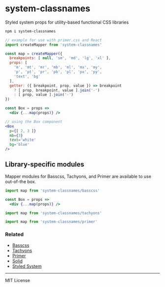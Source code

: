 
# system-classnames

Styled system props for utility-based functional CSS libraries

```sh
npm i system-classnames
```

```jsx
// example for use with primer.css and React
import createMapper from 'system-classnames'

const map = createMapper({
  breakpoints: [ null, 'sm', 'md', 'lg', 'xl' ],
  props: [
    'm', 'mt', 'mr', 'mb', 'ml', 'mx', 'my',
    'p', 'pt', 'pr', 'pb', 'pl', 'px', 'py',
    'text', 'bg'
  ],
  getter: ({ breakpoint, prop, value }) => breakpoint
    ? [ prop, breakpoint, value ].join('-')
    : [ prop, value ].join('-')
})

const Box = props =>
  <div {...map(props)} />
```

```jsx
// using the Box component
<Box
  p={[ 2, 3 ]}
  mb={3}
  text='white'
  bg='blue'
/>
```

## Library-specific modules

Mapper modules for Basscss, Tachyons, and Primer are available to use out-of-the box.

```jsx
import map from 'system-classnames/basscss'

const Box = props =>
  <div {...map(props)} />
```

```jsx
import map from 'system-classnames/tachyons'
```

```jsx
import map from 'system-classnames/primer'
```

### Related

- [Basscss](http://basscss.com)
- [Tachyons](http://tachyons.io)
- [Primer](https://primer.github.io)
- [Solid](https://solid.buzzfeed.com)
- [Styled System](https://github.com/jxnblk/styled-system)

---

MIT License
